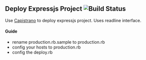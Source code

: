 ## Deploy Expressjs Project ![Build Status](https://travis-ci.org/vysheng/tg.png)

Use [Capistrano](https://github.com/capistrano/capistrano) to deploy expressjs project. Uses readline interface.

#### Guide

* rename production.rb.sample to production.rb
* config your hosts to production.rb
* config the deploy.rb